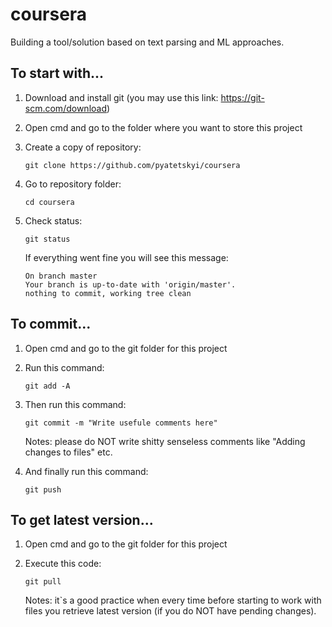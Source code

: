 # coursera
Building a tool/solution based on text parsing and ML approaches.

## To start with...

1. Download and install git (you may use this link: https://git-scm.com/download)

2. Open cmd and go to the folder where you want to store this project

3. Create a copy of repository:

   ```
   git clone https://github.com/pyatetskyi/coursera
   ```
4. Go to repository folder:

   ```
   cd coursera
   ```
   
5. Check status:
 
   ```
   git status
   ```
   
   If everything went fine you will see this message:
   
   ```
   On branch master
   Your branch is up-to-date with 'origin/master'.
   nothing to commit, working tree clean
   ```

## To commit...

1. Open cmd and go to the git folder for this project

2. Run this command:

   ```
   git add -A
   ```
   
3. Then run this command:

   ```
   git commit -m "Write usefule comments here"
   ```
   Notes: please do NOT write shitty senseless comments like "Adding changes to files" etc.
   
4. And finally run this command:

   ```
   git push
   ```
   
## To get latest version...

1. Open cmd and go to the git folder for this project

2. Execute this code:

   ```
   git pull
   ```
   Notes: it`s a good practice when every time before starting to work with files you retrieve latest version (if you do NOT have pending changes). 